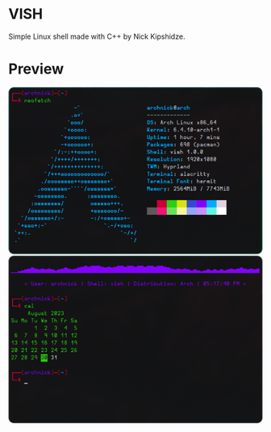 # VISH
Simple Linux shell made with C++ by Nick Kipshidze.

# Preview
![Preview neofetch](screenshots/preview-1.png)
![Preview nsplash](screenshots/preview-2.png)